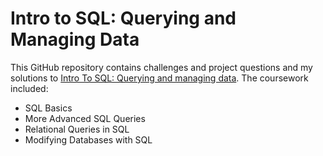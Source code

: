 # Intro to SQL: Querying and Managing Data

This GitHub repository contains challenges and project questions and my solutions to [Intro To SQL: Querying and managing data](https://www.khanacademy.org/computing/computer-programming/sql). The coursework included:

- SQL Basics
- More Advanced SQL Queries
- Relational Queries in SQL
- Modifying Databases with SQL

